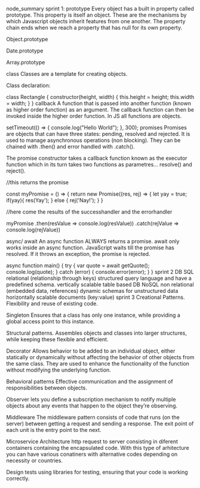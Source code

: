node_summary
sprint 1:
prototype
Every object has a built in property called prototype. This property is itself an object. These are the mechanisms by which Javascript objects inherit features from one another. The property chain ends when we reach a property that has null for its own property.

Object.prototype

Date.prototype

Array.prototype

class
Classes are a template for creating objects.

Class declaration:

class Rectangle {
  constructor(height, width) {
    this.height = height;
    this.width = width;
  }
}
callback
A function that is passed into another function (known as higher order function) as an argument. The callback function can then be invoked inside the higher order function. In JS all functions are objects.

setTimeout(() =>  { console.log("Hello World"); }, 300); 
promises
Promises are objects that can have three states: pending, resolved and rejected. It is used to manage asynchronous operations (non blocking). They can be chained with .then() and error handled with .catch().

The promise constructor takes a callback function known as the executor function which in its turn takes two functions as parametres... resolve() and reject().

//this returns the promise

const myPromise = () => {
  return new Promise((res, rej) => {
    let yay = true;
    if(yay){
      res(Yay');
    } else {
    rej('Nay!');
  }
}

//here come the results of the successhandler and the errorhandler

myPromise
.then(resValue => console.log(resValue))
.catch(rejValue => console.log(rejValue))


async/ await
An async function ALWAYS returns a promise. await only works inside an async function. JavaScript waits till the promise has resolved. If it throws an exception, the promise is rejected.

async function main() {
  try {
    var quote = await getQuote();
    console.log(quote);
  } catch (error) {
    console.error(error);
  }
}
sprint 2
DB SQL
relational (relationship through keys)
structured query language and have a predefined schema.
vertically scalable
table based
DB NoSQL
non relational (embedded data, references)
dynamic schemas for unstructured data
horizontally scalable
documents (key:value)
sprint 3
Creational Patterns.
Flexibility and reuse of existing code.

Singleton
Ensures that a class has only one instance, while providing a global access point to this instance.

Structural patterns.
Assembles objects and classes into larger structures, while keeping these flexible and efficient.

Decorator
Allows behavior to be added to an individual object, either statically or dynamically without affecting the behavior of other objects from the same class. They are used to enhance the functionality of the function without modifying the underlying function.

Behavioral patterns
Effective communication and the assignment of responsibilities between objects.

Observer
lets you define a subscription mechanism to notify multiple objects about any events that happen to the object they’re observing.

Middleware
The middleware pattern consists of code that runs (on the server) between getting a request and sending a response. The exit point of each unit is the entry point to the next.

Microservice Architecture
http request to server consisting in diferent containers containing the encapsulated code. With this type of arhitecture you can have various conatiners with alternative codes depending on necessity or countries.

Design tests using libraries for testing, ensuring that your code is working correctly.
